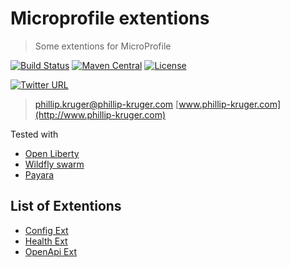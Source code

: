 # Microprofile extentions

> Some extentions for MicroProfile

[![Build Status](https://travis-ci.org/phillip-kruger/microprofile-extentions.svg?branch=master)](https://travis-ci.org/phillip-kruger/microprofile-extentions)
[![Maven Central](https://maven-badges.herokuapp.com/maven-central/com.github.phillip-kruger/microprofile-extentions/badge.svg)](https://maven-badges.herokuapp.com/maven-central/com.github.phillip-kruger/microprofile-extentions)
[![License](https://img.shields.io/badge/license-Apache%202-blue.svg)](https://raw.githubusercontent.com/phillip-kruger/microprofile-extentions/master/LICENSE)

[![Twitter URL](https://img.shields.io/twitter/follow/espadrine.svg?style=social&label=Follow)](https://twitter.com/phillipkruger)

> phillip.kruger@phillip-kruger.com
> [www.phillip-kruger.com](http://www.phillip-kruger.com)

Tested with 

* [Open Liberty](https://openliberty.io/)
* [Wildfly swarm](http://wildfly-swarm.io/)
* [Payara](https://www.payara.fish/)


## List of Extentions

* [Config Ext](/tree/master/config-ext/)
* [Health Ext](/tree/master/health-ext/)
* [OpenApi Ext](/tree/master/openapi-ext/)